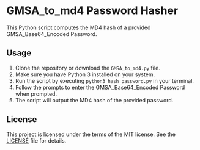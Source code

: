# GMSA_to_md4 Password Hasher

This Python script computes the MD4 hash of a provided GMSA_Base64_Encoded Password.

## Usage

1. Clone the repository or download the `GMSA_to_md4.py` file.
2. Make sure you have Python 3 installed on your system.
3. Run the script by executing `python3 hash_password.py` in your terminal.
4. Follow the prompts to enter the GMSA_Base64_Encoded Password when prompted.
5. The script will output the MD4 hash of the provided password.

## License

This project is licensed under the terms of the MIT license. See the [LICENSE](LICENSE) file for details.
